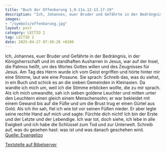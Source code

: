 ```yaml
---
title: "Buch der Offenbarung 1,9-11a.12-13.17-19"
description: "Ich, Johannes, euer Bruder und Gefährte in der Bedrängnis, in der Königsherrschaft und im standhaften Ausharren in Jesus, war auf der Insel, die Patmos heißt, um des Wortes Gottes willen und des Zeugnisses für Jesus. Am Tag des Herrn wurde ich vom Geist ergriffen und hörte hinter...."
images:
- "/symbols/offenbarung.jpg"
layout: post
category: LECTIO 2
tag: LECTIO 2
date: 2025-04-27 07:30:28 +0100
---
```

Ich, Johannes, euer Bruder und Gefährte in der Bedrängnis, in der Königsherrschaft und im standhaften Ausharren in Jesus, war auf der Insel, die Patmos heißt, um des Wortes Gottes willen und des Zeugnisses für Jesus.
Am Tag des Herrn wurde ich vom Geist ergriffen und hörte hinter mir eine Stimme, laut wie eine Posaune.<!--more-->
Sie sprach: Schreib das, was du siehst, in ein Buch und schick es an die sieben Gemeinden in Kleinasien.
Da wandte ich mich um, weil ich die Stimme erblicken wollte, die zu mir sprach. Als ich mich umwandte, sah ich sieben goldene Leuchter
und mitten unter den Leuchtern einen gleich einem Menschensohn; er war bekleidet mit einem Gewand bis auf die Füße und um die Brust trug er einen Gürtel aus Gold.
Als ich ihn sah, fiel ich wie tot vor seinen Füßen nieder. Er aber legte seine rechte Hand auf mich und sagte: Fürchte dich nicht! Ich bin der Erste und der Letzte
und der Lebendige. Ich war tot, doch siehe, ich lebe in alle Ewigkeit und ich habe die Schlüssel zum Tod und zur Unterwelt.
Schreib auf, was du gesehen hast: was ist und was danach geschehen wird.<br>
[Quelle: Evangelizo](https://evangeliumtagfuertag.org/DE/gospel)

[Textstelle auf Bibelserver](https://www.bibleserver.com/EU/Offenbarung1,9-11a.12-13.17-19)
